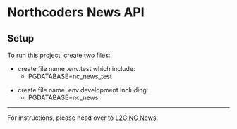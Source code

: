 # Northcoders News API

## Setup

To run this project, create two files:

- create file name .env.test which include:
  - PGDATABASE=nc_news_test

* create file name .env.development including:
  - PGDATABASE=nc_news

---

For instructions, please head over to [L2C NC News](https://l2c.northcoders.com/courses/be/nc-news).
